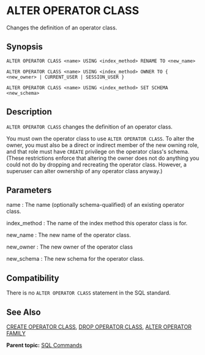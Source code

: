 # ALTER OPERATOR CLASS 

Changes the definition of an operator class.

## <a id="section2"></a>Synopsis 

``` {#sql_command_synopsis}
ALTER OPERATOR CLASS <name> USING <index_method> RENAME TO <new_name>

ALTER OPERATOR CLASS <name> USING <index_method> OWNER TO { <new_owner> | CURRENT_USER | SESSION_USER }

ALTER OPERATOR CLASS <name> USING <index_method> SET SCHEMA <new_schema>
```

## <a id="section3"></a>Description 

`ALTER OPERATOR CLASS` changes the definition of an operator class.

You must own the operator class to use `ALTER OPERATOR CLASS`. To alter the owner, you must also be a direct or indirect member of the new owning role, and that role must have `CREATE` privilege on the operator class's schema. \(These restrictions enforce that altering the owner does not do anything you could not do by dropping and recreating the operator class. However, a superuser can alter ownership of any operator class anyway.\)

## <a id="section4"></a>Parameters 

name
:   The name \(optionally schema-qualified\) of an existing operator class.

index\_method
:   The name of the index method this operator class is for.

new\_name
:   The new name of the operator class.

new\_owner
:   The new owner of the operator class

new\_schema
:   The new schema for the operator class.

## <a id="section5"></a>Compatibility 

There is no `ALTER OPERATOR CLASS` statement in the SQL standard.

## <a id="section6"></a>See Also 

[CREATE OPERATOR CLASS](CREATE_OPERATOR_CLASS.html), [DROP OPERATOR CLASS](DROP_OPERATOR_CLASS.html), [ALTER OPERATOR FAMILY](ALTER_OPERATOR_FAMILY.html)

**Parent topic:** [SQL Commands](../sql_commands/sql_ref.html)

